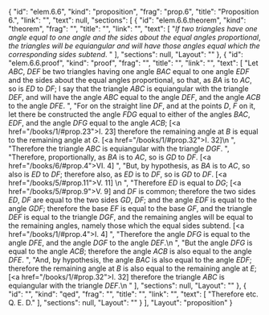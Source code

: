 {
  "id": "elem.6.6",
  "kind": "proposition",
  "frag": "prop.6",
  "title": "Proposition 6.",
  "link": "",
  "text": null,
  "sections": [
    {
      "id": "elem.6.6.theorem",
      "kind": "theorem",
      "frag": "",
      "title": "",
      "link": "",
      "text": [
        "<var>If two triangles have one angle equal to one angle and the sides about the equal angles proportional</var>, <var>the triangles will be equiangular and will have those angles equal which the corresponding sides subtend</var>. "
      ],
      "sections": null,
      "Layout": ""
    },
    {
      "id": "elem.6.6.proof",
      "kind": "proof",
      "frag": "",
      "title": "",
      "link": "",
      "text": [
        "Let <var>ABC</var>, <var>DEF</var> be two triangles having one angle <var>BAC</var> equal to one angle <var>EDF</var> and the sides about the equal angles proportional, so that, as <var>BA</var> is to <var>AC</var>, so is <var>ED</var> to <var>DF</var>; I say that the triangle <var>ABC</var> is equiangular with the triangle <var>DEF</var>, and will have the angle <var>ABC</var> equal to the angle <var>DEF</var>, and the angle <var>ACB</var> to the angle <var>DFE</var>. ",
        "For on the straight line <var>DF</var>, and at the points <var>D</var>, <var>F</var> on it, let there be constructed the angle <var>FDG</var> equal to either of the angles <var>BAC</var>, <var>EDF</var>, and the angle <var>DFG</var> equal to the angle <var>ACB</var>; [<a href=\"/books/1/#prop.23\">I. 23</a>] therefore the remaining angle at <var>B</var> is equal to the remaining angle at <var>G</var>. [<a href=\"/books/1/#prop.32\">I. 32</a>]\n       ",
        "Therefore the triangle <var>ABC</var> is equiangular with the triangle <var>DGF</var>. ",
        "Therefore, proportionally, as <var>BA</var> is to <var>AC</var>, so is <var>GD</var> to <var>DF</var>. [<a href=\"/books/6/#prop.4\">VI. 4</a>] ",
        "But, by hypothesis, as <var>BA</var> is to <var>AC</var>, so also is <var>ED</var> to <var>DF</var>; therefore also, as <var>ED</var> is to <var>DF</var>, so is <var>GD</var> to <var>DF</var>. [<a href=\"/books/5/#prop.11\">V. 11</a>] \n      ",
        "Therefore <var>ED</var> is equal to <var>DG</var>; [<a href=\"/books/5/#prop.9\">V. 9</a>] and <var>DF</var> is common; therefore the two sides <var>ED</var>, <var>DF</var> are equal to the two sides <var>GD</var>, <var>DF</var>; and the angle <var>EDF</var> is equal to the angle <var>GDF</var>; therefore the base <var>EF</var> is equal to the base <var>GF</var>, and the triangle <var>DEF</var> is equal to the triangle <var>DGF</var>, and the remaining angles will be equal to the remaining angles, namely those which the equal sides subtend. [<a href=\"/books/1/#prop.4\">I. 4</a>] ",
        "Therefore the angle <var>DFG</var> is equal to the angle <var>DFE</var>, and the angle <var>DGF</var> to the angle <var>DEF</var>.\n      ",
        "But the angle <var>DFG</var> is equal to the angle <var>ACB</var>; therefore the angle <var>ACB</var> is also equal to the angle <var>DFE</var>. ",
        "And, by hypothesis, the angle <var>BAC</var> is also equal to the angle <var>EDF</var>; therefore the remaining angle at <var>B</var> is also equal to the remaining angle at <var>E</var>; [<a href=\"/books/1/#prop.32\">I. 32</a>] therefore the triangle <var>ABC</var> is equiangular with the triangle <var>DEF</var>.\n      "
      ],
      "sections": null,
      "Layout": ""
    },
    {
      "id": "",
      "kind": "qed",
      "frag": "",
      "title": "",
      "link": "",
      "text": [
        "Therefore etc. Q. E. D."
      ],
      "sections": null,
      "Layout": ""
    }
  ],
  "Layout": "proposition"
}
